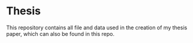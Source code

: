 # Thesis
This repository contains all file and data used in the creation of my thesis paper, which can also be found in this repo.
